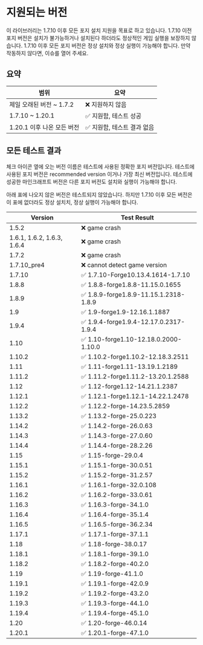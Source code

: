 # 지원되는 버전

이 라이브러리는 1.7.10 이후 모든 포지 설치 지원을 목표로 하고 있습니다. 1.7.10 이전 포지 버전은 설치가 불가능하거나 설치된다 하더라도 정상적인 게임 실행을 보장하지 않습니다. 1.7.10 이후 모든 포지 버전은 정상 설치와 정상 실행이 가능해야 합니다. 만약 작동하지 않다면, 이슈를 열어 주세요.

## 요약

| 범위                 | 요약               |
| ------------------ | ---------------- |
| 제일 오래된 버전 \~ 1.7.2 | ❌ 지원하지 않음        |
| 1.7.10 \~ 1.20.1   | ✅ 지원함, 테스트 성공    |
| 1.20.1 이후 나온 모든 버전 | ✅ 지원함, 테스트 결과 없음 |

## 모든 테스트 결과

체크 아이콘 옆에 오는 버전 이름은 테스트에 사용된 정확한 포지 버전입니다. 테스트에 사용된 포지 버전은 recommended version 이거나 가장 최신 버전입니다. 테스트에 성공한 마인크래프트 버전은 다른 포지 버전도 설치와 실행이 가능해야 합니다.

아래 표에 나오지 않은 버전은 테스트되지 않았습니다. 하지만 1.7.10 이후 모든 버전은 이 표에 없더라도 정상 설치치, 정상 실행이 가능해야 합니다.

| Version                    | Test Result                           |
| -------------------------- | ------------------------------------- |
| 1.5.2                      | ❌ game crash                          |
| 1.6.1, 1.6.2, 1.6.3, 1.6.4 | ❌ game crash                          |
| 1.7.2                      | ❌ game crash                          |
| 1.7.10\_pre4               | ❌ cannot detect game version          |
| 1.7.10                     | ✅ 1.7.10-Forge10.13.4.1614-1.7.10     |
| 1.8.8                      | ✅ 1.8.8-forge1.8.8-11.15.0.1655       |
| 1.8.9                      | ✅ 1.8.9-forge1.8.9-11.15.1.2318-1.8.9 |
| 1.9                        | ✅ 1.9-forge1.9-12.16.1.1887           |
| 1.9.4                      | ✅ 1.9.4-forge1.9.4-12.17.0.2317-1.9.4 |
| 1.10                       | ✅ 1.10-forge1.10-12.18.0.2000-1.10.0  |
| 1.10.2                     | ✅ 1.10.2-forge1.10.2-12.18.3.2511     |
| 1.11                       | ✅ 1.11-forge1.11-13.19.1.2189         |
| 1.11.2                     | ✅ 1.11.2-forge1.11.2-13.20.1.2588     |
| 1.12                       | ✅ 1.12-forge1.12-14.21.1.2387         |
| 1.12.1                     | ✅ 1.12.1-forge1.12.1-14.22.1.2478     |
| 1.12.2                     | ✅ 1.12.2-forge-14.23.5.2859           |
| 1.13.2                     | ✅ 1.13.2-forge-25.0.223               |
| 1.14.2                     | ✅ 1.14.2-forge-26.0.63                |
| 1.14.3                     | ✅ 1.14.3-forge-27.0.60                |
| 1.14.4                     | ✅ 1.14.4-forge-28.2.26                |
| 1.15                       | ✅ 1.15-forge-29.0.4                   |
| 1.15.1                     | ✅ 1.15.1-forge-30.0.51                |
| 1.15.2                     | ✅ 1.15.2-forge-31.2.57                |
| 1.16.1                     | ✅ 1.16.1-forge-32.0.108               |
| 1.16.2                     | ✅ 1.16.2-forge-33.0.61                |
| 1.16.3                     | ✅ 1.16.3-forge-34.1.0                 |
| 1.16.4                     | ✅ 1.16.4-forge-35.1.4                 |
| 1.16.5                     | ✅ 1.16.5-forge-36.2.34                |
| 1.17.1                     | ✅ 1.17.1-forge-37.1.1                 |
| 1.18                       | ✅ 1.18-forge-38.0.17                  |
| 1.18.1                     | ✅ 1.18.1-forge-39.1.0                 |
| 1.18.2                     | ✅ 1.18.2-forge-40.2.0                 |
| 1.19                       | ✅ 1.19-forge-41.1.0                   |
| 1.19.1                     | ✅ 1.19.1-forge-42.0.9                 |
| 1.19.2                     | ✅ 1.19.2-forge-43.2.0                 |
| 1.19.3                     | ✅ 1.19.3-forge-44.1.0                 |
| 1.19.4                     | ✅ 1.19.4-forge-45.1.0                 |
| 1.20                       | ✅ 1.20-forge-46.0.14                  |
| 1.20.1                     | ✅ 1.20.1-forge-47.1.0                 |
